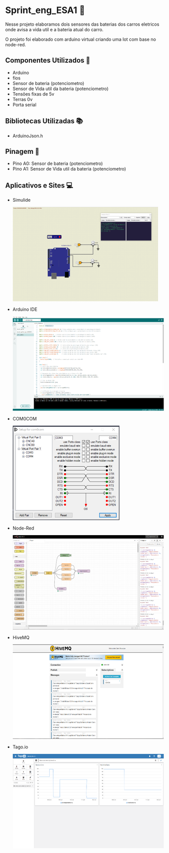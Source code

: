 # Sprint_eng_ESA1 🚀
Nesse projeto elaboramos dois sensores das baterias dos carros eletricos onde avisa a vida util e a bateria atual do carro.

O projeto foi elaborado com arduino virtual criando uma Iot com base no node-red.


## Componentes Utilizados 🔋

- Arduino
- fios 
- Sensor de bateria (potenciometro)
- Sensor de Vida util da bateria (potenciometro)
- Tensões fixas de 5v
- Terras 0v
- Porta serial

## Bibliotecas Utilizadas 📚

- ArduinoJson.h

## Pinagem 🤏

- Pino A0: Sensor de bateria (potenciometro) 
- Pino A1: Sensor de Vida util da bateria (potenciometro)

## Aplicativos e Sites 💻

- Simulide
    <p>
        <img src= "assets/Simulide.png" widht= "200" height= "300" >
    </p>
- Arduino IDE

    <p>
        <img src= "assets/Arduino.png" widht= "200" height= "300" >
    </p>
- COM0COM
    <p>
    <img src= "assets/COM0COM.png" widht= "200" height= "300" >
    </p>
- Node-Red

    <p>
    <img src= "assets/node-red.png" widht= "200" height= "300" >
    </p>
- HiveMQ

    <p>
    <img src= "assets/hiveMQ.png" widht= "200" height= "300" >
    </p>
- Tago.io

    <p>
    <img src= "assets/TagoIO.png" widht= "200" height= "300" >
    </p>

